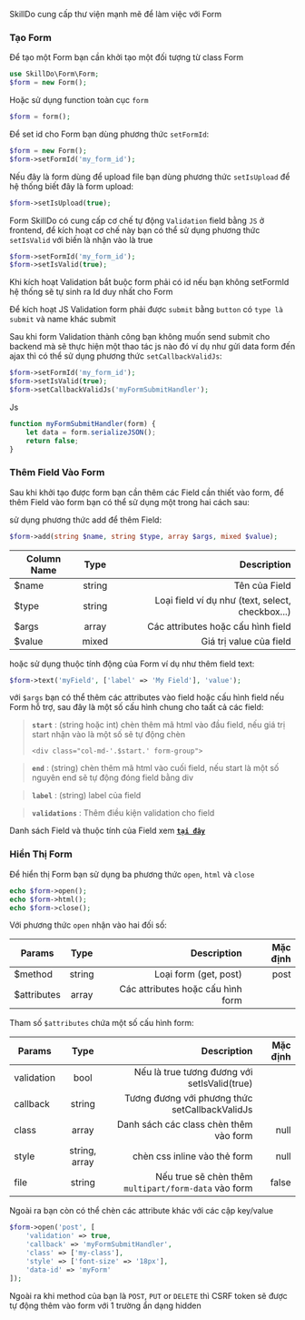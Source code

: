 SkillDo cung cấp thư viện mạnh mẽ để làm việc với Form

### Tạo Form
Để tạo một Form bạn cần khởi tạo một đối tượng từ class Form

```php
use SkillDo\Form\Form;
$form = new Form();
```
Hoặc sử dụng function toàn cục `form`
```php
$form = form();
```

Để set id cho Form bạn dùng phương thức `setFormId`:
```php
$form = new Form();
$form->setFormId('my_form_id');
```

Nếu đây là form dùng để upload file bạn dùng phương thức `setIsUpload` để hệ thống biết đây là form upload:

```php
$form->setIsUpload(true);
```

Form SkillDo có cung cấp cơ chế tự động `Validation` field bằng `JS` ở frontend, 
để kích hoạt cơ chế này bạn có thể sử dụng phương thức `setIsValid` với biến là nhận vào là true

```php
$form->setFormId('my_form_id');
$form->setIsValid(true);
```
Khi kích hoạt Validation bắt buộc form phải có id nếu bạn không setFormId hệ thống sẽ tự sinh ra Id duy nhất cho Form
>
Để kích hoạt JS Validation form phải được `submit` bằng `button` có `type là submit` và name khác submit

Sau khi form Validation thành công bạn không muốn send submit cho backend mà sẽ thực hiện một thao tác js nào đó ví dụ như gửi data form đến ajax thì có thể sử dụng phương thức `setCallbackValidJs`:

```php
$form->setFormId('my_form_id');
$form->setIsValid(true);
$form->setCallbackValidJs('myFormSubmitHandler');
```
Js

```jsx
function myFormSubmitHandler(form) {
    let data = form.serializeJSON();
    return false;
}
```


### Thêm Field Vào Form

Sau khi khởi tạo được form bạn cần thêm các Field cần thiết vào form, 
để thêm Field vào form bạn có thể sử dụng một trong hai cách sau:

sử dụng phương thức add để thêm Field:

```php
$form->add(string $name, string $type, array $args, mixed $value);
```
| Column Name |  Type  |                                      Description |
|-------------|:------:|-------------------------------------------------:|
| $name       | string |                                    Tên của Field |
| $type       | string | Loại field ví dụ như (text, select, checkbox...) |
| $args       | array  |               Các attributes hoặc cấu hình field |
| $value      | mixed  |                          Giá trị value của field |

hoặc sử dụng thuộc tính động của Form ví dụ như thêm field text:

```php
$form->text('myField', ['label' => 'My Field'], 'value');
```

với `$args` bạn có thể thêm các attributes vào field hoặc cấu hình field nếu Form hỗ trợ, sau đây là một số cấu hình chung cho taất cả các field:
> **`start`** : (string hoặc int) chèn thêm mã html vào đầu field, 
> nếu giá trị start nhận vào là một số sẽ tự động chèn 
> 
> `<div class="col-md-'.$start.' form-group">`

> **`end`** : (string) chèn thêm mã html vào cuối field, nếu start là một số nguyên end sẽ tự động đóng field bằng div
>

> **`label`** : (string) label của field
>

> **`validations`** : Thêm điều kiện validation cho field

Danh sách Field và thuộc tính của Field xem [**`tại đây`**](Form-Fields)

### Hiển Thị Form

Để hiển thị Form bạn sử dụng ba phương thức `open`, `html` và `close`

```php
echo $form->open();
echo $form->html();
echo $form->close();
```

Với phương thức `open` nhận vào hai đối số:

| Params      |  Type  |                       Description | Mặc định |
|-------------|:------:|----------------------------------:|---------:|
| $method     | string |             Loại form (get, post) |     post |
| $attributes | array  | Các attributes hoặc cấu hình form |          |

Tham số `$attributes` chứa một số cấu hình form:

| Params     |     Type      |                                          Description | Mặc định |
|------------|:-------------:|-----------------------------------------------------:|---------:|
| validation |     bool      |         Nếu là true tương đương với setIsValid(true) |          |
| callback   |    string     |       Tương đương với phương thức setCallbackValidJs |          |
| class      |     array     |               Danh sách các class chèn thêm vào form |     null |
| style      | string, array |                         chèn css inline vào thẻ form |     null |
| file       |    string     | Nếu true sẽ chèn thêm `multipart/form-data` vào form |    false |

Ngoài ra bạn còn có thể chèn các attribute khác với các cập key/value

```php
$form->open('post', [
    'validation' => true,
    'callback' => 'myFormSubmitHandler',
    'class' => ['my-class'],
    'style' => ['font-size' => '18px'],
    'data-id' => 'myForm'
]);
```

Ngoài ra khi method của bạn là `POST`, `PUT` or `DELETE` thì CSRF token sẽ được tự động thêm vào form với 1 trường ẩn dạng hidden

